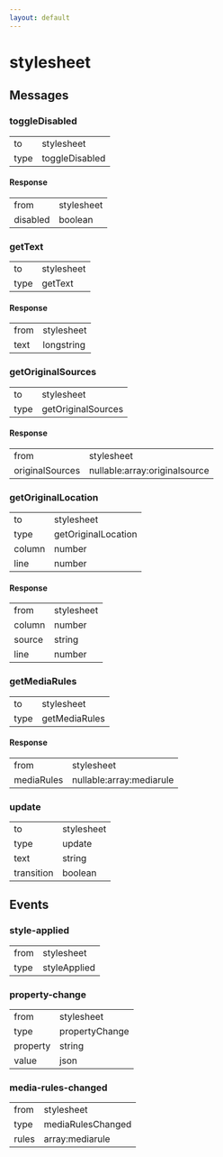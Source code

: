 ```yaml
---
layout: default
---
```


# stylesheet #

## Messages ##

### toggleDisabled ###

<table>

<tr>
<td>to</td>
<td>stylesheet</td>
</tr>

<tr>
<td>type</td>
<td>toggleDisabled</td>
</tr>

</table>

#### Response ####

<table>

<tr>
<td>from</td>
<td>stylesheet</td>
</tr>

<tr>
<td>disabled</td>
<td>boolean</td>
</tr>

</table>

### getText ###

<table>

<tr>
<td>to</td>
<td>stylesheet</td>
</tr>

<tr>
<td>type</td>
<td>getText</td>
</tr>

</table>

#### Response ####

<table>

<tr>
<td>from</td>
<td>stylesheet</td>
</tr>

<tr>
<td>text</td>
<td>longstring</td>
</tr>

</table>

### getOriginalSources ###

<table>

<tr>
<td>to</td>
<td>stylesheet</td>
</tr>

<tr>
<td>type</td>
<td>getOriginalSources</td>
</tr>

</table>

#### Response ####

<table>

<tr>
<td>from</td>
<td>stylesheet</td>
</tr>

<tr>
<td>originalSources</td>
<td>nullable:array:originalsource</td>
</tr>

</table>

### getOriginalLocation ###

<table>

<tr>
<td>to</td>
<td>stylesheet</td>
</tr>

<tr>
<td>type</td>
<td>getOriginalLocation</td>
</tr>

<tr>
<td>column</td>
<td>number</td>
</tr>

<tr>
<td>line</td>
<td>number</td>
</tr>

</table>

#### Response ####

<table>

<tr>
<td>from</td>
<td>stylesheet</td>
</tr>

<tr>
<td>column</td>
<td>number</td>
</tr>

<tr>
<td>source</td>
<td>string</td>
</tr>

<tr>
<td>line</td>
<td>number</td>
</tr>

</table>

### getMediaRules ###

<table>

<tr>
<td>to</td>
<td>stylesheet</td>
</tr>

<tr>
<td>type</td>
<td>getMediaRules</td>
</tr>

</table>

#### Response ####

<table>

<tr>
<td>from</td>
<td>stylesheet</td>
</tr>

<tr>
<td>mediaRules</td>
<td>nullable:array:mediarule</td>
</tr>

</table>

### update ###

<table>

<tr>
<td>to</td>
<td>stylesheet</td>
</tr>

<tr>
<td>type</td>
<td>update</td>
</tr>

<tr>
<td>text</td>
<td>string</td>
</tr>

<tr>
<td>transition</td>
<td>boolean</td>
</tr>

</table>

## Events ##

### style-applied ###

<table>

<tr>
<td>from</td>
<td>stylesheet</td>
</tr>

<tr>
<td>type</td>
<td>styleApplied</td>
</tr>

</table>

### property-change ###

<table>

<tr>
<td>from</td>
<td>stylesheet</td>
</tr>

<tr>
<td>type</td>
<td>propertyChange</td>
</tr>

<tr>
<td>property</td>
<td>string</td>
</tr>

<tr>
<td>value</td>
<td>json</td>
</tr>

</table>

### media-rules-changed ###

<table>

<tr>
<td>from</td>
<td>stylesheet</td>
</tr>

<tr>
<td>type</td>
<td>mediaRulesChanged</td>
</tr>

<tr>
<td>rules</td>
<td>array:mediarule</td>
</tr>

</table>

